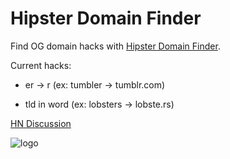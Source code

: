 # Hipster Domain Finder

Find OG domain hacks with [Hipster Domain
Finder](https://news.ycombinator.com/item?id=7707100).

Current hacks:

- er -> r (ex: tumbler -> tumblr.com)

- tld in word (ex: lobsters -> lobste.rs)

[HN Discussion](https://news.ycombinator.com/item?id=7707100)

![logo](http://www.hipsterdomainfinder.com/resources/hipster.png)
